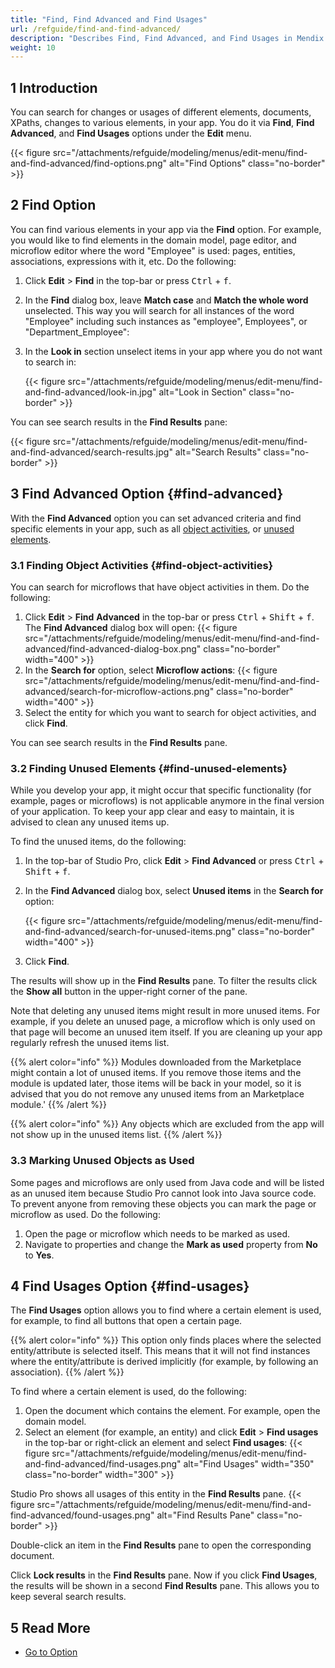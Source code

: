 ```yaml
---
title: "Find, Find Advanced and Find Usages"
url: /refguide/find-and-find-advanced/
description: "Describes Find, Find Advanced, and Find Usages in Mendix Studio Pro."
weight: 10
---
```


## 1 Introduction

You can search for changes or usages of different elements, documents, XPaths, changes to various elements, in your app.  You do it via **Find**, **Find Advanced**, and **Find Usages** options under the **Edit** menu. 

{{< figure src="/attachments/refguide/modeling/menus/edit-menu/find-and-find-advanced/find-options.png" alt="Find Options" class="no-border" >}}

## 2 Find Option

You can find various elements in your app via the **Find** option. For example, you would like to find elements in the domain model, page editor, and microflow editor where the word "Employee" is used: pages, entities, associations, expressions with it, etc. Do the following:

1. Click **Edit** > **Find** in the top-bar or press <kbd>Ctrl</kbd> + <kbd>f</kbd>.
2. In the **Find** dialog box, leave **Match case** and **Match the whole word** unselected. This way you will search for all instances of the word "Employee" including such instances as "employee", Employees", or "Department_Employee":
3. In the **Look in** section unselect items in your app where you do not want to search in:  

    {{< figure src="/attachments/refguide/modeling/menus/edit-menu/find-and-find-advanced/look-in.jpg" alt="Look in Section" class="no-border" >}}

You can see search results in the **Find Results** pane:

{{< figure src="/attachments/refguide/modeling/menus/edit-menu/find-and-find-advanced/search-results.jpg" alt="Search Results" class="no-border" >}}

## 3 Find Advanced Option {#find-advanced}

With the **Find Advanced** option you can set advanced criteria and find specific elements in your app, such as all [object activities](#find-object-activities), or [unused elements](#find-unused-elements). 

### 3.1 Finding Object Activities {#find-object-activities}

You can search for microflows that have object activities in them. Do the following:

1. Click **Edit** > **Find** **Advanced** in the top-bar or press <kbd>Ctrl</kbd> + <kbd>Shift</kbd> + <kbd>f</kbd>.
    The **Find Advanced** dialog box will open:
    {{< figure src="/attachments/refguide/modeling/menus/edit-menu/find-and-find-advanced/find-advanced-dialog-box.png" class="no-border" width="400" >}}
2. In the **Search for** option, select **Microflow actions**:
    {{< figure src="/attachments/refguide/modeling/menus/edit-menu/find-and-find-advanced/search-for-microflow-actions.png" class="no-border" width="400" >}}
3. Select the entity for which you want to search for object activities, and click **Find**.

You can see search results in the **Find Results** pane.

### 3.2 Finding Unused Elements {#find-unused-elements}

While you develop your app, it might occur that specific functionality (for example, pages or microflows) is not applicable anymore in the final version of your application. To keep your app clear and easy to maintain, it is advised to clean any unused items up. 

To find the unused items, do the following:

1. In the top-bar of Studio Pro, click **Edit** > **Find Advanced** or press <kbd>Ctrl</kbd> + <kbd>Shift</kbd> + <kbd>f</kbd>.
2. In the **Find Advanced** dialog box, select **Unused items** in the **Search for** option:

    {{< figure src="/attachments/refguide/modeling/menus/edit-menu/find-and-find-advanced/search-for-unused-items.png" class="no-border" width="400" >}}

3. Click **Find**. 

The results will show up in the **Find Results** pane. To filter the results click the **Show all** button in the upper-right corner of the pane. 

Note that deleting any unused items might result in more unused items. For example, if you delete an unused page, a microflow which is only used on that page will become an unused item itself. If you are cleaning up your app regularly refresh the unused items list.

{{% alert color="info" %}}
Modules downloaded from the Marketplace might contain a lot of unused items. If you remove those items and the module is updated later, those items will be back in your model, so it is advised that you do not remove any unused items from an Marketplace module.'
{{% /alert %}}

{{% alert color="info" %}}
Any objects which are excluded from the app will not show up in the unused items list.
{{% /alert %}}

### 3.3 Marking Unused Objects as Used 

Some pages and microflows are only used from Java code and will be listed as an unused item because Studio Pro cannot look into Java source code. To prevent anyone from removing these objects you can mark the page or microflow as used. Do the following:

1. Open the page or microflow which needs to be marked as used.
2. Navigate to properties and change the **Mark as used** property from **No** to **Yes**.

## 4 Find Usages Option {#find-usages}

The **Find Usages** option allows you to find where a certain element is used, for example, to find all buttons that open a certain page.

{{% alert color="info" %}}
This option only finds places where the selected entity/attribute is selected itself. This means that it will not find instances where the entity/attribute is derived implicitly (for example, by following an association).
{{% /alert %}}

To find where a certain element is used, do the following:

1. Open the document which contains the element. For example, open the domain model. 
2. Select an element (for example, an entity) and click **Edit** > **Find usages** in the top-bar or right-click an element and select **Find usages**:
    {{< figure src="/attachments/refguide/modeling/menus/edit-menu/find-and-find-advanced/find-usages.png" alt="Find Usages"   width="350"  class="no-border" width="300" >}}

Studio Pro shows all usages of this entity in the **Find Results** pane. 
{{< figure src="/attachments/refguide/modeling/menus/edit-menu/find-and-find-advanced/found-usages.png" alt="Find Results Pane" class="no-border" >}}

Double-click an item in the **Find Results** pane to open the corresponding document. 

Click **Lock results** in the **Find Results** pane. Now if you click **Find Usages**, the results will be shown in a second **Find Results** pane. This allows you to  keep several search results.

## 5 Read More

* [Go to Option](/refguide/go-to-option/)
